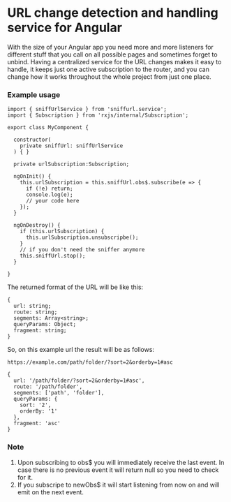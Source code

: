 # URL change detection and handling service for Angular

With the size of your Angular app you need more and more listeners for different stuff that you call on all possible pages
and sometimes forget to unbind. Having a centralized service for the URL changes makes it easy to handle, it keeps just one
active subscription to the router, and you can change how it works throughout the whole project from just one place.

### Example usage

```
import { sniffUrlService } from 'sniffurl.service';
import { Subscription } from 'rxjs/internal/Subscription';

export class MyComponent {
  
  constructor(
    private sniffUrl: sniffUrlService
  ) { }

  private urlSubscription:Subscription;

  ngOnInit() {
    this.urlSubscription = this.sniffUrl.obs$.subscribe(e => {
      if (!e) return;
      console.log(e);
      // your code here
    });
  }

  ngOnDestroy() {
    if (this.urlSubscription) {
      this.urlSubscription.unsubscripbe();
    }
    // if you don't need the sniffer anymore
    this.sniffUrl.stop();
  }

}
```

The returned format of the URL will be like this:
```
{
  url: string;
  route: string;
  segments: Array<string>;
  queryParams: Object;
  fragment: string;
}
```

So, on this example url the result will be as follows:
```
https://example.com/path/folder/?sort=2&orderby=1#asc
```
```
{
  url: '/path/folder/?sort=2&orderby=1#asc',
  route: '/path/folder',
  segments: ['path', 'folder'],
  queryParams: {
    sort: '2',
    orderBy: '1'
  },
  fragment: 'asc'
}
```
### Note
1. Upon subscribing to obs$ you will immediately receive the last event. In case there is no previous event it will return null so you need to check for it.
2. If you subscripe to newObs$ it will start listening from now on and will emit on the next event.
